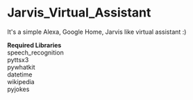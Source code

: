 # Jarvis_Virtual_Assistant

It's a simple Alexa, Google Home, Jarvis like virtual assistant :)

<b>Required Libraries</b><br>
speech_recognition<br>
pyttsx3<br>
pywhatkit<br>
datetime<br>
wikipedia<br>
pyjokes
